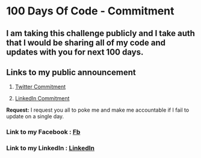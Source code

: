 # 100 Days Of Code - Commitment

## I am taking this challenge publicly and I take auth that I would be sharing all of my code and updates with you for next 100 days.

## Links to my public announcement 
1. [Twitter Commitment](https://twitter.com/chetanhere/status/1013393655296610304)

2. [LinkedIn Commitment](https://www.linkedin.com/feed/update/urn:li:activity:6419136040908492800)

**Request:** I request you all to poke me and make me accountable if I fail to update on a single day.

### **Link to my Facebook :** [Fb](https://www.facebook.com/brangani)
### **Link to my LinkedIn :** [LinkedIn](https://www.linkedin.com/in/bhanu-rangani-4206b8165/)

